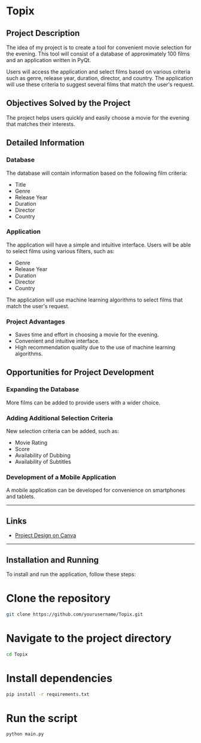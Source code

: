 # Topix

## Project Description

The idea of my project is to create a tool for convenient movie selection for the evening. This tool will consist of a database of approximately 100 films and an application written in PyQt.

Users will access the application and select films based on various criteria such as genre, release year, duration, director, and country. The application will use these criteria to suggest several films that match the user's request.

## Objectives Solved by the Project

The project helps users quickly and easily choose a movie for the evening that matches their interests.

## Detailed Information

### Database

The database will contain information based on the following film criteria:
- Title
- Genre
- Release Year
- Duration
- Director
- Country

### Application

The application will have a simple and intuitive interface. Users will be able to select films using various filters, such as:
- Genre
- Release Year
- Duration
- Director
- Country

The application will use machine learning algorithms to select films that match the user's request.

### Project Advantages

- Saves time and effort in choosing a movie for the evening.
- Convenient and intuitive interface.
- High recommendation quality due to the use of machine learning algorithms.

## Opportunities for Project Development

### Expanding the Database

More films can be added to provide users with a wider choice.

### Adding Additional Selection Criteria

New selection criteria can be added, such as:
- Movie Rating
- Score
- Availability of Dubbing
- Availability of Subtitles

### Development of a Mobile Application

A mobile application can be developed for convenience on smartphones and tablets.

---

## Links

- [Project Design on Canva](https://www.canva.com/design/DAFyuADAlME/39utKDEx9rdLtL3Me9OSlg/edit)

---

## Installation and Running

To install and run the application, follow these steps:

# Clone the repository
```bash
git clone https://github.com/yourusername/Topix.git
```

# Navigate to the project directory
```bash
cd Topix
```

# Install dependencies
```bash
pip install -r requirements.txt
```

# Run the script
```bash
python main.py
```

